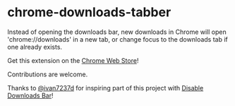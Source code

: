 # chrome-downloads-tabber
Instead of opening the downloads bar, new downloads in Chrome will open 'chrome://downloads' in a new tab, or change focus to the downloads tab if one already exists.

Get this extension on the [Chrome Web Store](https://chrome.google.com/webstore/detail/download-tabber/ikifbnamadpilmpokncfbhdcbldikbdi)!

Contributions are welcome.

Thanks to [@ivan7237d](https://github.com/ivan7237d) for inspiring part of this project with [Disable Downloads Bar](https://github.com/ivan7237d/disable-downloads-bar)!
